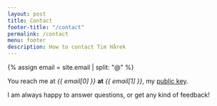 ```yaml
---
layout: post
title: Contact
footer-title: "/contact"
permalink: /contact
menu: footer
description: How to contact Tim Hårek
---
```


{% assign email = site.email | split: "@" %}

You reach me at _{{ email[0] }}_ **at** _{{ email[1] }}_, my [public key](/key).

I am always happy to answer questions, or get any kind of feedback!
